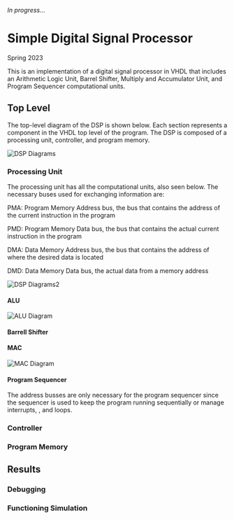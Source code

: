 _In progress..._
# Simple Digital Signal Processor
Spring 2023

This is an implementation of a digital signal processor in VHDL that includes an Arithmetic Logic Unit, Barrel Shifter, Multiply and Accumulator Unit, and Program Sequencer computational units.

## Top Level
The top-level diagram of the DSP is shown below. Each section represents a component in the VHDL top level of the program. The DSP is composed of a processing unit, controller, and program memory.

![DSP Diagrams](https://github.com/ZafiroParedes/Simple_DSP/assets/91034132/4d5d2d25-3ceb-4ad1-99bf-4de16ef2a8a1)

### Processing Unit
The processing unit has all the computational units, also seen below. The necessary buses used for exchanging information are:

PMA: Program Memory Address bus, the bus that contains the address of the current instruction in the program

PMD: Program Memory Data bus, the bus that contains the actual current instruction in the program

DMA: Data Memory Address bus, the bus that contains the address of where the desired data is located

DMD: Data Memory Data bus, the actual data from a memory address

![DSP Diagrams2](https://github.com/ZafiroParedes/Simple_DSP/assets/91034132/4c183693-8f62-4135-a703-d633e70cc4dc)


#### ALU

![ALU Diagram](https://github.com/ZafiroParedes/Simple_DSP/assets/91034132/7639382b-02aa-4cb0-babc-d0b12bc45d8e)


#### Barrell Shifter

#### MAC

![MAC Diagram](https://github.com/ZafiroParedes/Simple_DSP/assets/91034132/21cb152d-68ae-4b5e-938f-2a1f3e7a627e)


#### Program Sequencer

The address busses are only necessary for the program sequencer since the sequencer is used to keep the program running sequentially or manage interrupts, , and loops. 

### Controller

### Program Memory

## Results

### Debugging

### Functioning Simulation
